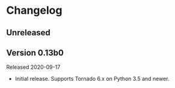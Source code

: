 # Changelog

## Unreleased

## Version 0.13b0

Released 2020-09-17

- Initial release. Supports Tornado 6.x on Python 3.5 and newer.
